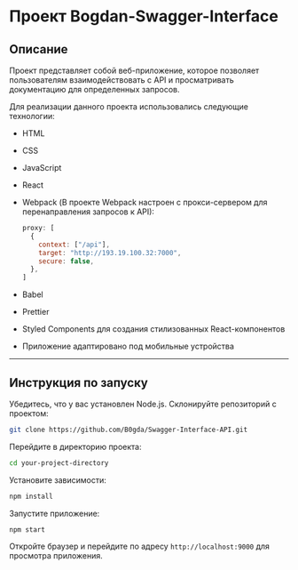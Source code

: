 # Проект Bogdan-Swagger-Interface

## Описание
Проект представляет собой веб-приложение, которое позволяет пользователям взаимодействовать с API и просматривать документацию для определенных запросов. 

Для реализации данного проекта использовались следующие технологии:

- HTML
- CSS
- JavaScript
- React
- Webpack (В проекте Webpack настроен с прокси-сервером для перенаправления запросов к API):
  
  ```js
  proxy: [
    {
      context: ["/api"],
      target: "http://193.19.100.32:7000",
      secure: false,
    },
  ]

- Babel
- Prettier
- Styled Components для создания стилизованных React-компонентов
- Приложение адаптировано под мобильные устройства

---

## Инструкция по запуску
Убедитесь, что у вас установлен Node.js.
Склонируйте репозиторий с проектом:
```bash
git clone https://github.com/B0gda/Swagger-Interface-API.git
```
Перейдите в директорию проекта:
```bash
cd your-project-directory
```
Установите зависимости:
```bash
npm install
```
Запустите приложение:
```bash
npm start
```
Откройте браузер и перейдите по адресу ` http://localhost:9000 ` для просмотра приложения.
